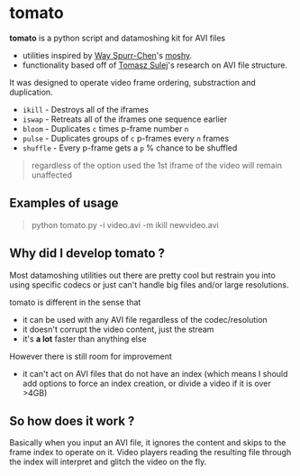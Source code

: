 # tomato

**tomato** is a python script and datamoshing kit for AVI files 
- utilities inspired by [Way Spurr-Chen](https://github.com/wayspurrchen)'s [moshy](https://github.com/wayspurrchen/moshy). 
- functionality based off of [Tomasz Sulej](https://github.com/tsulej)'s research on AVI file structure.

It was designed to operate video frame ordering, substraction and duplication.

- `ikill` - Destroys all of the iframes
- `iswap` - Retreats all of the iframes one sequence earlier
- `bloom` - Duplicates `c` times p-frame number `n`
- `pulse` - Duplicates groups of `c` p-frames every `n` frames
- `shuffle` - Every p-frame gets a `p` % chance to be shuffled

> regardless of the option used the 1st iframe of the video will remain unaffected

## Examples of usage

>python tomato.py -i video.avi -m ikill newvideo.avi

## Why did I develop tomato ?

Most datamoshing utilities out there are pretty cool but restrain you into using specific codecs or just can't handle big files and/or large resolutions.

tomato is different in the sense that

+ it can be used with any AVI file regardless of the codec/resolution
+ it doesn't corrupt the video content, just the stream
+ it's **a lot** faster than anything else

However there is still room for improvement

- it can't act on AVI files that do not have an index
(which means I should add options to force an index creation, or divide a video if it is over >4GB) 

## So how does it work ?

Basically when you input an AVI file, it ignores the content and skips to the frame index to operate on it.
Video players reading the resulting file through the index will interpret and glitch the video on the fly.
